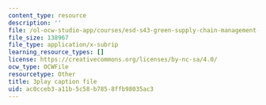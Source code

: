 ```yaml
---
content_type: resource
description: ''
file: /ol-ocw-studio-app/courses/esd-s43-green-supply-chain-management-spring-2014/ac0cceb3a11b5c58b7858ffb98035ac3_gpuvUU0Nl4k.vtt
file_size: 138967
file_type: application/x-subrip
learning_resource_types: []
license: https://creativecommons.org/licenses/by-nc-sa/4.0/
ocw_type: OCWFile
resourcetype: Other
title: 3play caption file
uid: ac0cceb3-a11b-5c58-b785-8ffb98035ac3
---
```

